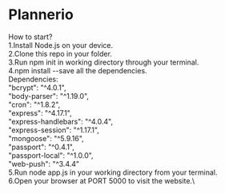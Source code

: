 # Plannerio
 
How to start?\
 1.Install Node.js on your device.\
 2.Clone this repo in your folder.\
 3.Run npm init in working directory through your terminal.\
 4.npm install --save all the dependencies.\
   Dependencies:\
    "bcrypt": "^4.0.1",\
    "body-parser": "^1.19.0",\
    "cron": "^1.8.2",\
    "express": "^4.17.1",\
    "express-handlebars": "^4.0.4",\
    "express-session": "^1.17.1",\
    "mongoose": "^5.9.16",\
    "passport": "^0.4.1",\
    "passport-local": "^1.0.0",\
    "web-push": "^3.4.4"\
  5.Run node app.js in your working directory from your terminal.\
  6.Open your browser at PORT 5000 to visit the website.\
